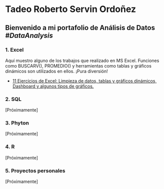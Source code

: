 # Tadeo Roberto Servin Ordoñez
## Bienvenido a mi portafolio de Análisis de Datos <em>#DataAnalysis</em>

### 1. Excel
Aquí muestro alguno de los trabajos que realizado en MS Excel. Funciones como BUSCARV(), PROMEDIO() y herramientas como tablas y gráficos dinámicos son utilizados en ellos. ¡Pura diversión!

* [11 Ejercicios de Excel: Limpieza de datos, tablas y gráficos dinámicos, Dashboard y algunos tipos de gráficos.](Excel/11%20Ejercicios_LimpiezaGr%C3%A1ficosDashboard.xlsx)

### 2. SQL
[Próximamente]

### 3. Phyton
[Próximamente]

### 4. R
[Próximamente]

### 5. Proyectos personales
[Próximamente]

